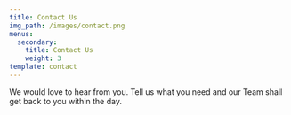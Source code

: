 ```yaml
---
title: Contact Us
img_path: /images/contact.png
menus:
  secondary:
    title: Contact Us
    weight: 3
template: contact
---
```

We would love to hear from you. Tell us what you need and our Team shall get back to you within the day.
